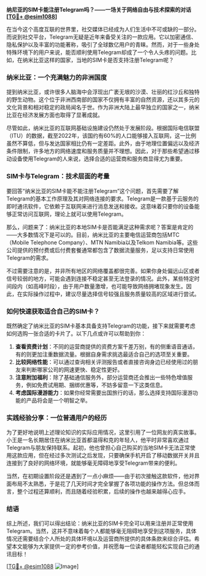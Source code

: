 **纳尼亚的SIM卡能注册Telegram吗？——一场关于网络自由与技术探索的对话[[TG💪+ @esim1088](https://t.me/s/esim1088)]**

在当今这个高度互联的世界里，社交媒体已经成为人们生活中不可或缺的一部分。而说到社交平台，Telegram无疑是近年来备受关注的一款应用。它以加密通信、隐私保护以及丰富的功能著称，吸引了全球数亿用户的青睐。然而，对于一些身处特殊环境下的用户来说，能否顺利使用Telegram却成了一个令人头疼的问题。比如，在纳米比亚这样的国家，当地的SIM卡是否支持注册Telegram呢？

### 纳米比亚：一个充满魅力的非洲国度

提到纳米比亚，或许很多人脑海中会浮现出广袤无垠的沙漠、壮丽的红沙丘和独特的野生动物。这个位于非洲西南部的国家不仅拥有丰富的自然资源，还以其多元的文化背景和相对稳定的政局闻名于世。作为非洲大陆上最早独立的国家之一，纳米比亚在经济发展方面也取得了显著成就。

尽管如此，纳米比亚的互联网基础设施建设仍然处于发展阶段。根据国际电信联盟（ITU）的数据，截至2022年，该国约有60%的人口能够接入互联网，这一比例虽然不算低，但与发达国家相比仍有一定差距。此外，由于地理位置偏远以及经济条件限制，许多地方的网络速度和服务质量并不理想。因此，对于那些希望通过移动设备使用Telegram的人来说，选择合适的运营商和服务商显得尤为重要。

### SIM卡与Telegram：技术层面的考量

要回答“纳米比亚的SIM卡能不能注册Telegram”这个问题，首先需要了解Telegram的基本工作原理及其对网络连接的要求。Telegram是一款基于云服务的即时通讯软件，它依赖于互联网来进行消息发送和接收。这意味着只要你的设备能够正常访问互联网，理论上就可以使用Telegram。

那么，问题来了：纳米比亚的本地SIM卡是否能满足这种需求呢？答案是肯定的——大多数情况下是可以的。目前，纳米比亚的主要电信运营商包括MTC（Mobile Telephone Company）、MTN Namibia以及Telkom Namibia等。这些公司提供的预付费或后付费套餐通常都包含了数据流量服务，足以支持日常使用Telegram的需求。

不过需要注意的是，并非所有地区的网络覆盖都很完善。如果你身处偏远山区或者信号较弱的地方，可能会遇到连接不稳定甚至无法登录的情况。此外，某些特定时间段内（如高峰时段），由于用户数量激增，也可能导致网络拥堵现象发生。因此，在实际操作过程中，建议尽量选择信号较强且服务质量较高的区域进行尝试。

### 如何快速获取适合自己的SIM卡？

既然确定了纳米比亚的SIM卡基本具备支持Telegram的功能，接下来就需要考虑如何选购一张合适的卡片了。以下几点或许可以帮助到你：

1. **查看资费计划**：不同的运营商提供的资费方案千差万别，有的侧重语音通话，有的则更加注重数据流量。根据自身需求挑选最适合自己的选项至关重要。
2. **比较网络性能**：可以通过查询相关评测报告或者直接咨询身边已经使用过的朋友来判断哪家公司的网速更快、稳定性更好。
3. **注意附加福利**：除了基础通信服务外，部分运营商还会推出一些特色增值服务，例如免费试用期、捆绑优惠等，不妨多留意一下这类信息。
4. **考虑国际漫游能力**：如果你经常需要出国旅行的话，那么选择支持国际漫游功能的产品将会是一个明智之举。

### 实践经验分享：一位普通用户的经历

为了更好地说明上述理论知识的实际应用情况，这里引用了一位网友的真实故事。小王是一名长期居住在纳米比亚首都温得和克的年轻人，他平时非常喜欢通过Telegram与朋友保持联系。起初，他也曾担心自己购买的当地SIM卡无法正常使用这款应用，但在经过多次测试之后发现，只要确保手机开启了移动数据开关并且连接到了良好的网络环境，就能够毫无障碍地享受Telegram带来的便利。

当然，在初期设置阶段还是遇到了一点小麻烦——由于初次接触这款软件，他对界面布局不太熟悉，于是花了几天时间才完全掌握了各项功能的操作方法。但总体而言，整个过程还算顺利，而且随着经验积累，后续的操作也越来越得心应手。

### 结语

综上所述，我们可以得出结论：纳米比亚的SIM卡完全可以用来注册并正常使用Telegram。当然，这并不意味着每个人都能够毫无阻碍地享受到这项服务，具体情况还需要结合个人所处的具体环境以及运营商所提供的具体条款来综合评估。希望本文能够为大家提供一定的参考价值，并祝愿每一位读者都能轻松实现自己的通讯目标！

[[TG💪+ @esim1088](https://t.me/s/esim1088) ![Image](https://i.postimg.cc/4NQfJmqS/Snipaste-2025-05-13-00-14-12.png)]